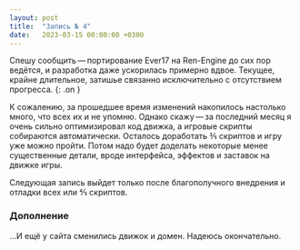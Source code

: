 ```yaml
---
layout: post
title:  "Запись № 4"
date:   2023-03-15 00:00:00 +0300
---
```

Спешу сообщить — портирование Ever17 на Ren-Engine до сих пор ведётся, и разработка даже ускорилась примерно вдвое. Текущее, крайне длительное, затишье связанно исключительно с отсутствием прогресса.
{: .on }

К сожалению, за прошедшее время изменений накопилось настолько много, что всех их и не упомню. Однако скажу — за последний месяц я очень сильно оптимизировал код движка, а игровые скрипты собираются автоматически. Осталось доработать 3⁄5 скриптов и игру уже можно пройти. Потом надо будет доделать некоторые менее существенные детали, вроде интерфейса, эффектов и заставок на движке игры.

Следующая запись выйдет только после благополучного внедрения и отладки всех или 4⁄5 скриптов.

### Дополнение

...И ещё у сайта сменились движок и домен. Надеюсь окончательно.
